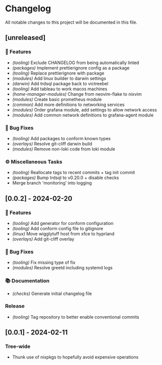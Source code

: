 # Changelog

All notable changes to this project will be documented in this file.

## [unreleased]

### 🚀 Features

- *(tooling)* Exclude CHANGELOG from being automatically linted
- *(packages)* Implement prettierignore config as a package
- *(tooling)* Replace prettierignore with package
- *(modules)* Add linux builder to darwin settings
- *(darwin)* Add trdsql package back to victreebel
- *(tooling)* Add tableau to work macos machines
- *(home-manager-modules)* Change from neovim-flake to nixvim
- *(modules)* Create basic prometheus module
- *(common)* Add more definitions to networking services
- *(modules)* Order grafana module, add settings to allow network access
- *(modules)* Add common network definitions to grafana-agent module

### 🐛 Bug Fixes

- *(tooling)* Add packages to conform known types
- *(overlays)* Resolve git-cliff darwin build
- *(modules)* Remove non-loki code from loki module

### ⚙️ Miscellaneous Tasks

- *(tooling)* Reallocate tags to recent commits + tag init commit
- *(packages)* Bump trdsql to v0.20.0 + disable checks
- Merge branch 'monitoring' into logging

## [0.0.2] - 2024-02-20

### 🚀 Features

- *(tooling)* Add generator for conform configuration
- *(tooling)* Add conform config file to gitignore
- *(linux)* Move wigglytuff host from xfce to hyprland
- *(overlays)* Add git-cliff overlay

### 🐛 Bug Fixes

- *(tooling)* Fix missing type of fix
- *(modules)* Resolve greetd including systemd logs

### 📚 Documentation

- *(checks)* Generate initial changelog file

### Release

- *(tooling)* Tag repository to better enable conventional commits

## [0.0.1] - 2024-02-11

### Tree-wide

- Thunk use of nixpkgs to hopefully avoid expensive operations

<!-- generated by git-cliff -->
